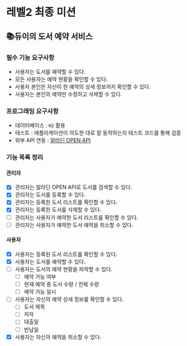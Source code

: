 # 레벨2 최종 미션

## 📚듀이의 도서 예약 서비스

### 필수 기능 요구사항
- 사용자는 도서를 예약할 수 있다.
- 모든 사용자는 예약 현황을 확인할 수 있다.
- 사용자 본인은 자신이 한 예약의 상세 정보까지 확인할 수 있다.
- 사용자는 본인의 예약만 수정하고 삭제할 수 있다.

### 프로그래밍 요구사항
- 데이터베이스 : `H2` 활용
- 테스트 : 애플리케이션이 의도한 대로 잘 동작하는지 테스트 코드를 통해 검증
- 외부 API 연동 : [알라딘 OPEN API](https://blog.aladin.co.kr/openapi/popup/6695306)

### 기능 목록 정리
#### 관리자
- [x] 관리자는 알라딘 OPEN API로 도서를 검색할 수 있다.
- [x] 관리자는 도서를 등록할 수 있다.
- [x] 관리자는 등록한 도서 리스트를 확인할 수 있다.
- [x] 관리자는 등록한 도서를 삭제할 수 있다.
- [ ] 관리자는 사용자가 예약한 도서 리스트를 확인할 수 있다.
- [ ] 관리자는 사용자가 예약한 도서 예약을 취소할 수 있다.

#### 사용자
- [x] 사용자는 등록된 도서 리스트를 확인할 수 있다.
- [x] 사용자는 도서를 예약할 수 있다.
- [ ] 사용자는 도서의 예약 현황을 파악할 수 있다.
  - [ ] 예약 가능 여부
  - [ ] 현재 예약 중 도서 수량 / 전체 수량
  - [ ] 예약 가능 일시
- [ ] 사용자는 자신의 예약 상세 정보를 확인할 수 있다.
  - [ ] 도서 제목
  - [ ] 저자
  - [ ] 대출일
  - [ ] 반납일
- [x] 사용자는 자신의 예약을 취소할 수 있다.
